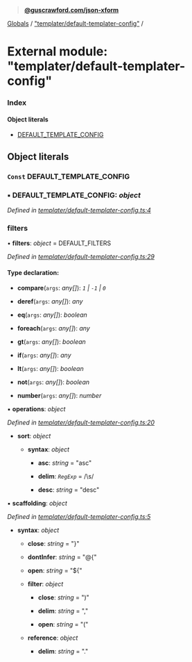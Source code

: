 > **[@guscrawford.com/json-xform](../README.md)**

[Globals](../globals.md) / ["templater/default-templater-config"](_templater_default_templater_config_.md) /

# External module: "templater/default-templater-config"

### Index

#### Object literals

* [DEFAULT_TEMPLATE_CONFIG](_templater_default_templater_config_.md#const-default_template_config)

## Object literals

### `Const` DEFAULT_TEMPLATE_CONFIG

### ▪ **DEFAULT_TEMPLATE_CONFIG**: *object*

*Defined in [templater/default-templater-config.ts:4](https://github.com/guscrawford-com/json-xform/blob/055a393/src/templater/default-templater-config.ts#L4)*

###  filters

• **filters**: *object* =  DEFAULT_FILTERS

*Defined in [templater/default-templater-config.ts:29](https://github.com/guscrawford-com/json-xform/blob/055a393/src/templater/default-templater-config.ts#L29)*

#### Type declaration:

* **compare**(`args`: *any[]*): *`1` | `-1` | `0`*

* **deref**(`args`: *any[]*): *any*

* **eq**(`args`: *any[]*): *boolean*

* **foreach**(`args`: *any[]*): *any*

* **gt**(`args`: *any[]*): *boolean*

* **if**(`args`: *any[]*): *any*

* **lt**(`args`: *any[]*): *boolean*

* **not**(`args`: *any[]*): *boolean*

* **number**(`args`: *any[]*): *number*

▪ **operations**: *object*

*Defined in [templater/default-templater-config.ts:20](https://github.com/guscrawford-com/json-xform/blob/055a393/src/templater/default-templater-config.ts#L20)*

* **sort**: *object*

  * **syntax**: *object*

    * **asc**: *string* = "asc"

    * **delim**: *`RegExp`* = /\s/

    * **desc**: *string* = "desc"

▪ **scaffolding**: *object*

*Defined in [templater/default-templater-config.ts:5](https://github.com/guscrawford-com/json-xform/blob/055a393/src/templater/default-templater-config.ts#L5)*

* **syntax**: *object*

  * **close**: *string* = "}"

  * **dontInfer**: *string* = "@{"

  * **open**: *string* = "${"

  * **filter**: *object*

    * **close**: *string* = ")"

    * **delim**: *string* = ","

    * **open**: *string* = "("

  * **reference**: *object*

    * **delim**: *string* = "."